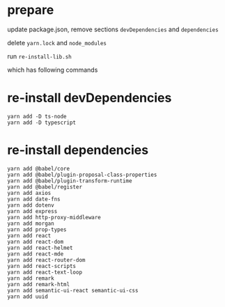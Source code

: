 # prepare

update package.json, remove sections `devDependencies` and `dependencies`

delete `yarn.lock` and `node_modules`

run `re-install-lib.sh`

which has following commands

# re-install devDependencies

```
yarn add -D ts-node
yarn add -D typescript
```

# re-install dependencies

```
yarn add @babel/core
yarn add @babel/plugin-proposal-class-properties
yarn add @babel/plugin-transform-runtime
yarn add @babel/register
yarn add axios
yarn add date-fns
yarn add dotenv
yarn add express
yarn add http-proxy-middleware
yarn add morgan
yarn add prop-types
yarn add react
yarn add react-dom
yarn add react-helmet
yarn add react-mde
yarn add react-router-dom
yarn add react-scripts
yarn add react-text-loop
yarn add remark
yarn add remark-html
yarn add semantic-ui-react semantic-ui-css
yarn add uuid
```
